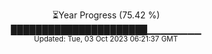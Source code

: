 <p align="center">
⏳Year Progress (75.42 %) <br>
██████████████████████▁▁▁▁▁▁▁▁ <br>
<sub>Updated: Tue, 03 Oct 2023 06:21:37 GMT</sub>
</p>

